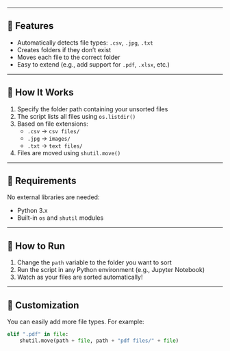 
---

## 📌 Features

- Automatically detects file types: `.csv`, `.jpg`, `.txt`
- Creates folders if they don’t exist
- Moves each file to the correct folder
- Easy to extend (e.g., add support for `.pdf`, `.xlsx`, etc.)

---

## 🧠 How It Works

1. Specify the folder path containing your unsorted files
2. The script lists all files using `os.listdir()`
3. Based on file extensions:
   - `.csv` → `csv files/`
   - `.jpg` → `images/`
   - `.txt` → `text files/`
4. Files are moved using `shutil.move()`

---

## 📄 Requirements

No external libraries are needed:
- Python 3.x
- Built-in `os` and `shutil` modules

---

## 🚀 How to Run

1. Change the `path` variable to the folder you want to sort
2. Run the script in any Python environment (e.g., Jupyter Notebook)
3. Watch as your files are sorted automatically!

---

## 🔧 Customization

You can easily add more file types. For example:

```python
elif ".pdf" in file:
    shutil.move(path + file, path + "pdf files/" + file)

